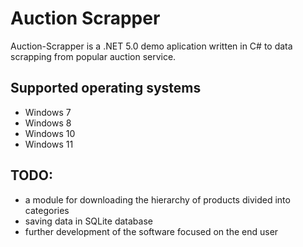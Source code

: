 Auction Scrapper
==========

Auction-Scrapper is a .NET 5.0 demo aplication written in C# to data scrapping from popular auction service. 


Supported operating systems
---------------------------
- Windows 7
- Windows 8
- Windows 10
- Windows 11



TODO:
---------------------------
- a module for downloading the hierarchy of products divided into categories
- saving data in SQLite database
- further development of the software focused on the end user




